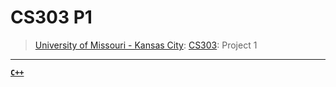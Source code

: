 # CS303 P1
> [University of Missouri - Kansas City](https://www.umkc.edu/): [CS303](https://catalog.umkc.edu/search/?P=COMP-SCI%20303): Project 1

---

[**`C++`**](https://github.com/lxRbckl/lxRbckl/blob/main/C++/README.md)

# 

